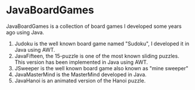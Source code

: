 # JavaBoardGames
JavaBoardGames is a collection of board games I developed some years ago using Java.

1. Judoku is the well known board game named "Sudoku", I developed it in Java using AWT.
2. JavaFifteen, the 15-puzzle is one of the most known sliding puzzles. This version has been implemented in Java using AWT.
3. JSweeper is the well known board game also known as "mine sweeper"
4. JavaMasterMind is the MasterMind developed in Java.
5. JavaHanoi is an animated version of the Hanoi puzzle.

